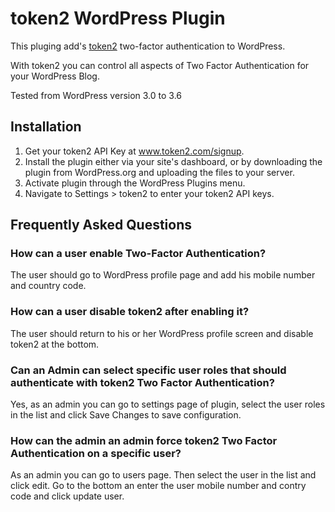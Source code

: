 # token2 WordPress Plugin

This pluging add's [token2](http://www.token2.com) two-factor authentication to WordPress.

With token2 you can control all aspects of Two Factor Authentication for your WordPress Blog.

Tested from WordPress version 3.0 to 3.6

## Installation

1. Get your token2 API Key at www.token2.com/signup.
2. Install the plugin either via your site's dashboard, or by downloading the plugin from WordPress.org and uploading the files to your server.
3. Activate plugin through the WordPress Plugins menu.
4. Navigate to Settings > token2 to enter your token2 API keys.


## Frequently Asked Questions

### How can a user enable Two-Factor Authentication?

The user should go to WordPress profile page and add his mobile number and country code.

### How can a user disable token2 after enabling it?

The user should return to his or her WordPress profile screen and disable token2 at the bottom.

### Can an Admin can select specific user roles that should authenticate with token2 Two Factor Authentication?

Yes, as an admin you can go to settings page of plugin, select the user roles in the list and click Save Changes to save configuration.

### How can the admin an admin force token2 Two Factor Authentication on a specific user?

As an admin you can go to users page. Then select the user in the list and click edit. Go to the bottom an enter the user mobile number and contry code and click update user.
